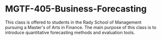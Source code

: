 # MGTF-405-Business-Forecasting
This class is offered to students in the Rady School of Management pursuing a Master's of Arts in Finance.
The main purpose of this class is to introduce quantitative forecasting methods and evaluation tools.
